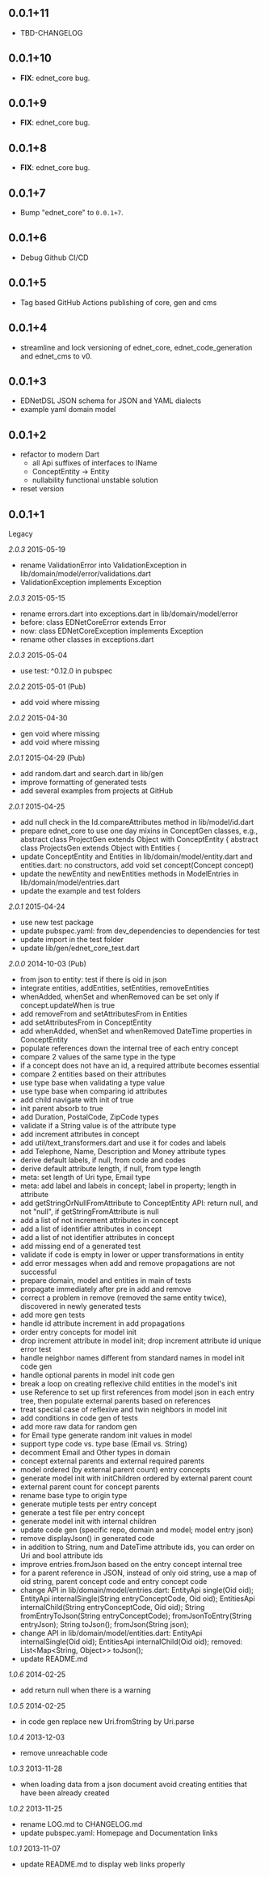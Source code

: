 ## 0.0.1+11

 - TBD-CHANGELOG

## 0.0.1+10

- **FIX**: ednet_core bug.

## 0.0.1+9

- **FIX**: ednet_core bug.

## 0.0.1+8

- **FIX**: ednet_core bug.

## 0.0.1+7

- Bump "ednet_core" to `0.0.1+7`.

## 0.0.1+6

- Debug Github CI/CD

## 0.0.1+5

- Tag based GitHub Actions publishing of core, gen and cms

## 0.0.1+4

- streamline and lock versioning of ednet_core, ednet_code_generation and ednet_cms to v0.

## 0.0.1+3

- EDNetDSL JSON schema for JSON and YAML dialects
- example yaml domain model

## 0.0.1+2

- refactor to modern Dart
  - all Api suffixes of interfaces to IName
  - ConceptEntity -> Entity
  - nullability functional unstable solution
- reset version

## 0.0.1+1

Legacy

_2.0.3_ 2015-05-19

- rename ValidationError into ValidationException in lib/domain/model/error/validations.dart
- ValidationException implements Exception

_2.0.3_ 2015-05-15

- rename errors.dart into exceptions.dart in lib/domain/model/error
- before: class EDNetCoreError extends Error
- now: class EDNetCoreException implements Exception
- rename other classes in exceptions.dart

_2.0.3_ 2015-05-04

- use test: ^0.12.0 in pubspec

_2.0.2_ 2015-05-01 (Pub)

- add void where missing

_2.0.2_ 2015-04-30

- gen void where missing
- add void where missing

_2.0.1_ 2015-04-29 (Pub)

- add random.dart and search.dart in lib/gen
- improve formatting of generated tests
- add several examples from projects at GitHub

_2.0.1_ 2015-04-25

- add null check in the Id.compareAttributes method in lib/model/id.dart
- prepare ednet_core to use one day mixins in ConceptGen classes, e.g.,
  abstract class ProjectGen extends Object with ConceptEntity<Project> {
  abstract class ProjectsGen extends Object with Entities<Project> {
- update ConceptEntity and Entities in lib/domain/model/entity.dart and entities.dart:
  no constructors, add void set concept(Concept concept)
- update the newEntity and newEntities methods in ModelEntries in lib/domain/model/entries.dart
- update the example and test folders

_2.0.1_ 2015-04-24

- use new test package
- update pubspec.yaml: from dev_dependencies to dependencies for test
- update import in the test folder
- update lib/gen/ednet_core_test.dart

_2.0.0_ 2014-10-03 (Pub)

- from json to entity: test if there is oid in json
- integrate entities, addEntities, setEntities, removeEntities
- whenAdded, whenSet and whenRemoved can be set only if concept.updateWhen is true
- add removeFrom and setAttributesFrom in Entities
- add setAttributesFrom in ConceptEntity
- add whenAdded, whenSet and whenRemoved DateTime properties in ConceptEntity
- populate references down the internal tree of each entry concept
- compare 2 values of the same type in the type
- if a concept does not have an id, a required attribute becomes essential
- compare 2 entities based on their attributes
- use type base when validating a type value
- use type base when comparing id attributes
- add child navigate with init of true
- init parent absorb to true
- add Duration, PostalCode, ZipCode types
- validate if a String value is of the attribute type
- add increment attributes in concept
- add util/text_transformers.dart and use it for codes and labels
- add Telephone, Name, Description and Money attribute types
- derive default labels, if null, from code and codes
- derive default attribute length, if null, from type length
- meta: set length of Uri type, Email type
- meta: add label and labels in concept; label in property; length in attribute
- add getStringOrNullFromAttribute to ConceptEntity API:
  return null, and not "null", if getStringFromAttribute is null
- add a list of not increment attributes in concept
- add a list of identifier attributes in concept
- add a list of not identifier attributes in concept
- add missing end of a generated test
- validate if code is empty in lower or upper transformations in entity
- add error messages when add and remove propagations are not successful
- prepare domain, model and entities in main of tests
- propagate immediately after pre in add and remove
- correct a problem in remove (removed the same entity twice),
  discovered in newly generated tests
- add more gen tests
- handle id attribute increment in add propagations
- order entry concepts for model init
- drop increment attribute in model init;
  drop increment attribute id unique error test
- handle neighbor names different from standard names in model init code gen
- handle optional parents in model init code gen
- break a loop on creating reflexive child entities in the model's init
- use Reference to set up first references from model json in each entry tree,
  then populate external parents based on references
- treat special case of reflexive and twin neighbors in model init
- add conditions in code gen of tests
- add more raw data for random gen
- for Email type generate random init values in model
- support type code vs. type base (Email vs. String)
- decomment Email and Other types in domain
- concept external parents and external required parents
- model ordered (by external parent count) entry concepts
- generate model init with initChildren ordered by external parent count
- external parent count for concept parents
- rename base type to origin type
- generate mutiple tests per entry concept
- generate a test file per entry concept
- generate model init with internal children
- update code gen (specific repo, domain and model; model entry json)
- remove displayJson() in generated code
- in addition to String, num and DateTime attribute ids,
  you can order on Uri and bool attribute ids
- improve entries.fromJson based on the entry concept internal tree
- for a parent reference in JSON, instead of only oid string,
  use a map of oid string, parent concept code and entry concept code
- change API in lib/domain/model/entries.dart:
  EntityApi single(Oid oid);
  EntityApi internalSingle(String entryConceptCode, Oid oid);
  EntitiesApi internalChild(String entryConceptCode, Oid oid);
  String fromEntryToJson(String entryConceptCode);
  fromJsonToEntry(String entryJson);
  String toJson();
  fromJson(String json);
- change API in lib/domain/model/entities.dart:
  EntityApi internalSingle(Oid oid);
  EntitiesApi internalChild(Oid oid);
  removed: List<Map<String, Object>> toJson();
- update README.md

_1.0.6_ 2014-02-25

- add return null when there is a warning

_1.0.5_ 2014-02-25

- in code gen replace new Uri.fromString by Uri.parse

_1.0.4_ 2013-12-03

- remove unreachable code

_1.0.3_ 2013-11-28

- when loading data from a json document avoid creating entities that have been already created

_1.0.2_ 2013-11-25

- rename LOG.md to CHANGELOG.md
- update pubspec.yaml: Homepage and Documentation links

_1.0.1_ 2013-11-07

- update README.md to display web links properly

